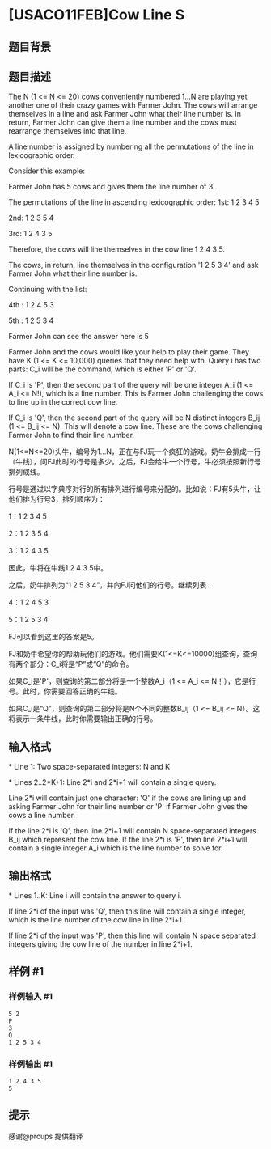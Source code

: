 # [USACO11FEB]Cow Line S

## 题目背景



## 题目描述

The N (1 <= N <= 20) cows conveniently numbered 1...N are playing yet another one of their crazy games with Farmer John. The cows will arrange themselves in a line and ask Farmer John what their line number is. In return, Farmer John can give them a line number and the cows must rearrange themselves into that line.

A line number is assigned by numbering all the permutations of the line in lexicographic order.

Consider this example:

Farmer John has 5 cows and gives them the line number of 3.

The permutations of the line in ascending lexicographic order: 1st: 1 2 3 4 5

2nd: 1 2 3 5 4

3rd: 1 2 4 3 5

Therefore, the cows will line themselves in the cow line 1 2 4 3 5.

The cows, in return, line themselves in the configuration '1 2 5 3 4' and ask Farmer John what their line number is.

Continuing with the list:

4th : 1 2 4 5 3

5th : 1 2 5 3 4

Farmer John can see the answer here is 5

Farmer John and the cows would like your help to play their game. They have K (1 <= K <= 10,000) queries that they need help with. Query i has two parts: C\_i will be the command, which is either 'P' or 'Q'.

If C\_i is 'P', then the second part of the query will be one integer A\_i (1 <= A\_i <= N!), which is a line number. This is Farmer John challenging the cows to line up in the correct cow line.

If C\_i is 'Q', then the second part of the query will be N distinct integers B\_ij (1 <= B\_ij <= N). This will denote a cow line. These are the cows challenging Farmer John to find their line number.

N(1<=N<=20)头牛，编号为1...N，正在与FJ玩一个疯狂的游戏。奶牛会排成一行（牛线），问FJ此时的行号是多少。之后，FJ会给牛一个行号，牛必须按照新行号排列成线。


行号是通过以字典序对行的所有排列进行编号来分配的。比如说：FJ有5头牛，让他们排为行号3，排列顺序为：


1：1 2 3 4 5


2：1 2 3 5 4


3：1 2 4 3 5


因此，牛将在牛线1 2 4 3 5中。


之后，奶牛排列为“1 2 5 3 4”，并向FJ问他们的行号。继续列表：


4：1 2 4 5 3


5：1 2 5 3 4


FJ可以看到这里的答案是5。


FJ和奶牛希望你的帮助玩他们的游戏。他们需要K(1<=K<=10000)组查询，查询有两个部分：C\_i将是“P”或“Q”的命令。


如果C\_i是'P'，则查询的第二部分将是一个整数A\_i（1 <= A\_i <= N！），它是行号。此时，你需要回答正确的牛线。


如果C\_i是“Q”，则查询的第二部分将是N个不同的整数B\_ij（1 <= B\_ij <= N）。这将表示一条牛线，此时你需要输出正确的行号。


## 输入格式

\* Line 1: Two space-separated integers: N and K

\* Lines 2..2\*K+1: Line 2\*i and 2\*i+1 will contain a single query.

Line 2\*i will contain just one character: 'Q' if the cows are lining up and asking Farmer John for their line number or 'P' if Farmer John gives the cows a line number.

If the line 2\*i is 'Q', then line 2\*i+1 will contain N space-separated integers B\_ij which represent the cow line. If the line 2\*i is 'P', then line 2\*i+1 will contain a single integer A\_i which is the line number to solve for.


## 输出格式

\* Lines 1..K: Line i will contain the answer to query i.

If line 2\*i of the input was 'Q', then this line will contain a single integer, which is the line number of the cow line in line 2\*i+1.

If line 2\*i of the input was 'P', then this line will contain N space separated integers giving the cow line of the number in line 2\*i+1.


## 样例 #1

### 样例输入 #1
```
5 2 
P 
3 
Q 
1 2 5 3 4 
```

### 样例输出 #1

```
1 2 4 3 5 
5 
```

## 提示

感谢@prcups 提供翻译

